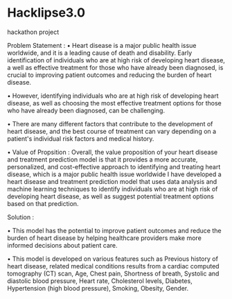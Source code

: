 # Hacklipse3.0
hackathon project

Problem Statement : 
• Heart disease is a major public health issue worldwide, and it is a leading cause of death and  disability. Early identification of individuals who are at high risk of developing heart disease, a well as effective treatment for those who have already been diagnosed, is crucial to improving patient outcomes and reducing the burden of heart disease.

• However, identifying individuals who are at high risk of developing heart disease, as well as choosing the most effective treatment options for those who have already been diagnosed, can be challenging.
 
• There are many different factors that contribute to the development of heart disease, and the best course of treatment can vary depending on a patient's individual risk factors and medical history.

• Value of Propsition : Overall, the value proposition of your heart disease and treatment prediction model is that it provides a more accurate, personalized, and cost-effective approach to identifying and treating heart disease, which is a major public health issue worldwide
I have developed a heart disease and treatment prediction model that uses data analysis and machine learning techniques to identify individuals who are at high risk of developing heart disease, as well as suggest potential treatment options based on that prediction.

Solution :

• This model has the potential to improve patient outcomes and reduce the burden of heart disease by helping healthcare providers make more informed decisions about patient care.

• This model is developed on various features such as Previous history of heart disease, related medical conditions results from a cardiac computed tomography (CT) scan, Age, Chest pain, Shortness of breath, Systolic and diastolic blood pressure, Heart rate, Cholesterol levels, Diabetes, Hypertension (high blood pressure), Smoking, Obesity, Gender.
